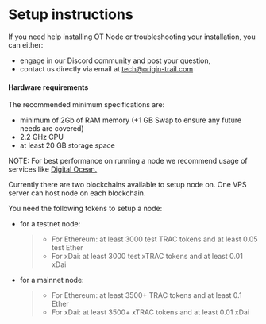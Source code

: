 # Setup instructions

If you need help installing OT Node or troubleshooting your installation, you can either:

* engage in our Discord community and post your question,
* contact us directly via email at [tech@origin-trail.com](mailto:tech%40origin-trail.com)

#### Hardware requirements

The recommended minimum specifications are:

* minimum of 2Gb of RAM memory \(+1 GB Swap to ensure any future needs are covered\)
* 2.2 GHz CPU
* at least 20 GB storage space

NOTE: For best performance on running a node we recommend usage of services like [Digital Ocean.](https://www.digitalocean.com/)

Currently there are two blockchains available to setup node on. One VPS server can host node on each blockchain.

You need the following tokens to setup a node:

* for a testnet node:

  > * For Ethereum: at least 3000 test TRAC tokens and at least 0.05 test Ether
  > * For xDai: at least 3000 test xTRAC tokens and at least 0.01 xDai

* for a mainnet node:

  > * For Ethereum: at least 3500+ TRAC tokens and at least 0.1 Ether
  > * For xDai: at least 3500+ xTRAC tokens and at least 0.01 xDai

